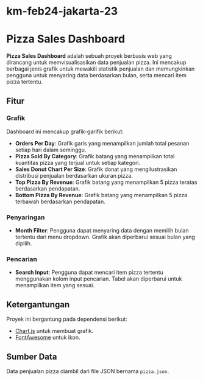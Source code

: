 ﻿# km-feb24-jakarta-23
 
# Pizza Sales Dashboard

**Pizza Sales Dashboard** adalah sebuah proyek berbasis web yang dirancang untuk memvisualisasikan data penjualan pizza. Ini mencakup berbagai jenis grafik untuk mewakili statistik penjualan dan memungkinkan pengguna untuk menyaring data berdasarkan bulan, serta mencari item pizza tertentu.

## Fitur

### Grafik

Dashboard ini mencakup grafik-garifik berikut:
- **Orders Per Day**: Grafik garis yang menampilkan jumlah total pesanan setiap hari dalam seminggu.
- **Pizza Sold By Category**: Grafik batang yang menampilkan total kuantitas pizza yang terjual untuk setiap kategori.
- **Sales Donut Chart Per Size**: Grafik donat yang mengilustrasikan distribusi penjualan berdasarkan ukuran pizza.
- **Top Pizza By Revenue**: Grafik batang yang menampilkan 5 pizza teratas berdasarkan pendapatan.
- **Bottom Pizza By Revenue**: Grafik batang yang menampilkan 5 pizza terbawah berdasarkan pendapatan.

### Penyaringan

- **Month Filter**: Pengguna dapat menyaring data dengan memilih bulan tertentu dari menu dropdown. Grafik akan diperbarui sesuai bulan yang dipilih.

### Pencarian

- **Search Input**: Pengguna dapat mencari item pizza tertentu menggunakan kolom input pencarian. Tabel akan diperbarui untuk menampilkan item yang sesuai.


## Ketergantungan

Proyek ini bergantung pada dependensi berikut:
- [Chart.js](https://www.chartjs.org/) untuk membuat grafik.
- [FontAwesome](https://fontawesome.com/) untuk ikon.

## Sumber Data

Data penjualan pizza diambil dari file JSON bernama `pizza.json`.